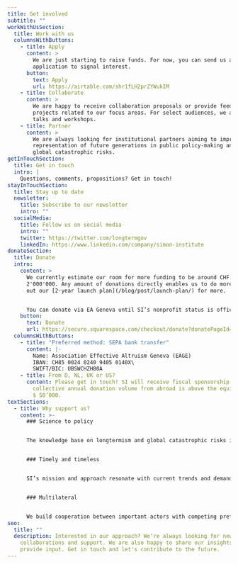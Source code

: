 ```yaml
---
title: Get involved
subtitle: ""
workWithUsSection:
  title: Work with us
  columnsWithButtons:
    - title: Apply
      content: >
        We are just starting to raise funds. For now, you can send us a general
        application to signal interest.
      button:
        text: Apply
        url: https://airtable.com/shr1fLH2prZYWukIM
    - title: Collaborate
      content: >
        We are happy to receive collaboration proposals or provide feedback on
        projects related to our focus areas. For select audiences, we also give
        talks and workshops.
    - title: Partner
      content: >
        We are always looking for institutional partners aiming to improve the
        representation of future generations in public policy-making and reduce
        global catastrophic risks.
getInTouchSection:
  title: Get in touch
  intro: |
    Questions, comments, propositions? Get in touch!
stayInTouchSection:
  title: Stay up to date
  newsletter:
    title: Subscribe to our newsletter
    intro: ""
  socialMedia:
    title: Follow us on social media
    intro: ""
    twitter: https://twitter.com/longtermgov
    linkedIn: https://www.linkedin.com/company/simon-institute
donateSection:
  title: Donate
  intro:
    content: >
      We currently estimate our room for more funding to be around CHF
      2'000'000. Any amount of donations directly enables us to do more. Check
      out our [2-year launch plan](/blog/post/launch-plan/) for more.


      You can donate via EA Geneva until SI’s nonprofit status is officially recognized. This also makes your contribution tax deductible in Switzerland.
    button:
      text: Donate
      url: https://secure.squarespace.com/checkout/donate?donatePageId=5c003973c2241b0a1e7b9388
  columnsWithButtons:
    - title: "Preferred method: SEPA bank transfer"
      content: |-
        Name: Association Effective Altruism Geneva (EAGE)
        IBAN: CH85 0024 0240 9405 0140X\
        SWIFT/BIC: UBSWCHZH80A
    - title: From D, NL, UK or US?
      content: Please get in touch! SI will receive fiscal sponsorship if the
        collective annual donation volume from abroad is above the equivalent of
        $ 50’000.
textSections:
  - title: Why support us?
    content: >-
      ### Science to policy


      The knowledge base on longtermism and global catastrophic risks is expanding rapidly. SI empowers policy-makers to make sense of all the information and act in the face of uncertainty.


      ### Timely and timeless


      SI’s mission and approach resonate with current trends and demands in policy networks. Our discreet support and longterm focus make us a uniquely trustworthy ally for change.


      ### Multilateral


      We build cooperation between important actors with competing preferences by facilitating mutual understanding, information exchange, collective prioritization and learning.
seo:
  title: ""
  description: Interested in our approach? We're always looking for new ideas,
    collaborations and support. We are also happy to share our insights and
    provide input. Get in touch and let's contribute to the future.
---
```

